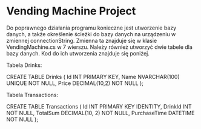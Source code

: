 ﻿# Vending Machine Project
Do poprawnego działania programu konieczne jest utworzenie bazy danych, 
a także określenie ścieżki do bazy danych na urządzeniu w zmiennej connectionString. 
Zmienna ta znajduje się w klasie VendingMachine.cs w 7 wierszu. 
Należy również utworzyć dwie tabele dla bazy danych. Kod do ich utworzenia znajduje się poniżej.

Tabela Drinks:

CREATE TABLE Drinks
(
Id INT PRIMARY KEY,
Name NVARCHAR(100) UNIQUE NOT NULL,
Price DECIMAL(10,2) NOT NULL
);

Tabela Transactions:

CREATE TABLE Transactions
(
Id INT PRIMARY KEY IDENTITY,
DrinkId INT NOT NULL,
TotalSum DECIMAL(10, 2) NOT NULL,
PurchaseTime DATETIME NOT NULL
);